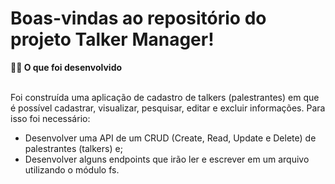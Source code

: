 # Boas-vindas ao repositório do projeto Talker Manager!

<summary><strong>👨‍💻 O que foi desenvolvido</strong></summary><br />

Foi construída uma aplicação de cadastro de talkers (palestrantes) em que é possível cadastrar, visualizar, pesquisar, editar e excluir informações. Para isso foi necessário:

 - Desenvolver uma API de um CRUD (Create, Read, Update e Delete) de palestrantes (talkers) e;
 - Desenvolver alguns endpoints que irão ler e escrever em um arquivo utilizando o módulo fs.
